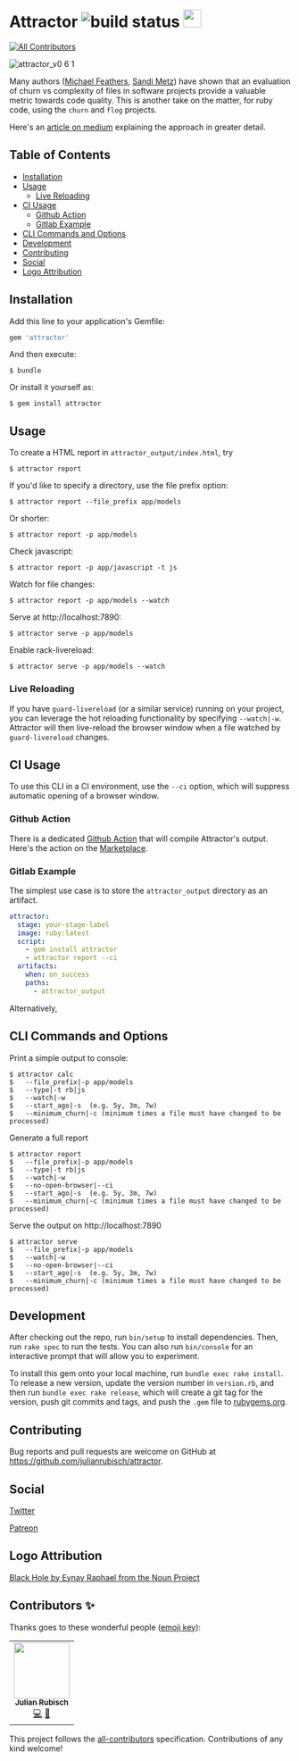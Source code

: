 # Attractor ![build status](https://travis-ci.org/julianrubisch/attractor.svg?branch=master) <img src="https://user-images.githubusercontent.com/4352208/65411858-3dc84200-ddee-11e9-99b6-c9cdbeb533c5.png" width="32">
<!-- ALL-CONTRIBUTORS-BADGE:START - Do not remove or modify this section -->
[![All Contributors](https://img.shields.io/badge/all_contributors-1-orange.svg?style=flat-square)](#contributors-)
<!-- ALL-CONTRIBUTORS-BADGE:END -->

![attractor_v0 6 1](https://user-images.githubusercontent.com/4352208/67033292-b41e4280-f115-11e9-8c91-81b3bea4451c.gif)

Many authors ([Michael Feathers](https://www.agileconnection.com/article/getting-empirical-about-refactoring), [Sandi Metz](https://www.sandimetz.com/blog/2017/9/13/breaking-up-the-behemoth)) have shown that an evaluation of churn vs complexity of files in software projects provide a valuable metric towards code quality. This is another take on the matter, for ruby code, using the `churn` and `flog` projects.

Here's an [article on medium](https://medium.com/better-programming/why-i-made-my-own-code-quality-tool-c44b40ceaafd) explaining the approach in greater detail.

## Table of Contents

  * [Installation](#installation)
  * [Usage](#usage)
    + [Live Reloading](#live-reloading)
  * [CI Usage](#ci-usage)
    + [Github Action](#github-action)
    + [Gitlab Example](#gitlab-example)
  * [CLI Commands and Options](#cli-commands-and-options)
  * [Development](#development)
  * [Contributing](#contributing)
  * [Social](#social)
  * [Logo Attribution](#logo-attribution)

## Installation

Add this line to your application's Gemfile:

```ruby
gem 'attractor'
```

And then execute:

    $ bundle

Or install it yourself as:

    $ gem install attractor

## Usage

To create a HTML report in `attractor_output/index.html`, try
    
    $ attractor report

If you'd like to specify a directory, use the file prefix option:

    $ attractor report --file_prefix app/models

Or shorter:

    $ attractor report -p app/models

Check javascript:

    $ attractor report -p app/javascript -t js

Watch for file changes:

    $ attractor report -p app/models --watch

Serve at http://localhost:7890:

    $ attractor serve -p app/models

Enable rack-livereload:

    $ attractor serve -p app/models --watch

### Live Reloading

If you have `guard-livereload` (or a similar service) running on your project, you can leverage the hot reloading functionality by specifying `--watch|-w`. Attractor will then live-reload the browser window when a file watched by `guard-livereload` changes.

## CI Usage

To use this CLI in a CI environment, use the `--ci` option, which will suppress automatic opening of a browser window.

### Github Action

There is a dedicated [Github Action](https://github.com/julianrubisch/attractor-action) that will compile Attractor's output. Here's the action on the [Marketplace](https://github.com/marketplace/actions/attractor-action).

### Gitlab Example

The simplest use case is to store the `attractor_output` directory as an artifact.

```yml
attractor:
  stage: your-stage-label
  image: ruby:latest
  script:
    - gem install attractor
    - attractor report --ci
  artifacts:
    when: on_success
    paths:
      - attractor_output
```

Alternatively, 

## CLI Commands and Options

Print a simple output to console:

    $ attractor calc
    $   --file_prefix|-p app/models
    $   --type|-t rb|js
    $   --watch|-w
    $   --start_ago|-s  (e.g. 5y, 3m, 7w)
    $   --minimum_churn|-c (minimum times a file must have changed to be processed)

Generate a full report

    $ attractor report 
    $   --file_prefix|-p app/models
    $   --type|-t rb|js
    $   --watch|-w
    $   --no-open-browser|--ci
    $   --start_ago|-s  (e.g. 5y, 3m, 7w)
    $   --minimum_churn|-c (minimum times a file must have changed to be processed)

Serve the output on http://localhost:7890

    $ attractor serve
    $   --file_prefix|-p app/models
    $   --watch|-w
    $   --no-open-browser|--ci
    $   --start_ago|-s  (e.g. 5y, 3m, 7w)
    $   --minimum_churn|-c (minimum times a file must have changed to be processed)

## Development

After checking out the repo, run `bin/setup` to install dependencies. Then, run `rake spec` to run the tests. You can also run `bin/console` for an interactive prompt that will allow you to experiment.

To install this gem onto your local machine, run `bundle exec rake install`. To release a new version, update the version number in `version.rb`, and then run `bundle exec rake release`, which will create a git tag for the version, push git commits and tags, and push the `.gem` file to [rubygems.org](https://rubygems.org).

## Contributing

Bug reports and pull requests are welcome on GitHub at https://github.com/julianrubisch/attractor.

## Social

[Twitter](https://twitter.com/AttractorGem)

[Patreon](https://www.patreon.com/user?u=24747270)

## Logo Attribution
[Black Hole by Eynav Raphael from the Noun Project](https://thenounproject.com/term/black-hole/1043893)

## Contributors ✨

Thanks goes to these wonderful people ([emoji key](https://allcontributors.org/docs/en/emoji-key)):

<!-- ALL-CONTRIBUTORS-LIST:START - Do not remove or modify this section -->
<!-- prettier-ignore-start -->
<!-- markdownlint-disable -->
<table>
  <tr>
    <td align="center"><a href="http://www.julianrubisch.at"><img src="https://avatars0.githubusercontent.com/u/4352208?v=4" width="100px;" alt=""/><br /><sub><b>Julian Rubisch</b></sub></a><br /><a href="https://github.com/julianrubisch/attractor/commits?author=julianrubisch" title="Code">💻</a> <a href="https://github.com/julianrubisch/attractor/commits?author=julianrubisch" title="Documentation">📖</a></td>
  </tr>
</table>

<!-- markdownlint-enable -->
<!-- prettier-ignore-end -->
<!-- ALL-CONTRIBUTORS-LIST:END -->

This project follows the [all-contributors](https://github.com/all-contributors/all-contributors) specification. Contributions of any kind welcome!
